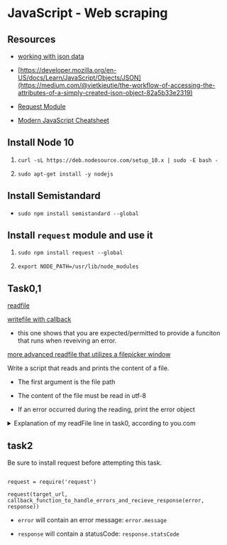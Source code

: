 # JavaScript - Web scraping

## Resources


* [working with json data](https://developer.mozilla.org/en-US/docs/Learn/JavaScript/Objects/JSON)

* [https://developer.mozilla.org/en-US/docs/Learn/JavaScript/Objects/JSON](https://medium.com/@vietkieutie/the-workflow-of-accessing-the-attributes-of-a-simply-created-json-object-82a5b33e2319)

* [Request Module](https://github.com/request/request)

* [Modern JavaScript Cheatsheet](https://medium.com/@vietkieutie/the-workflow-of-accessing-the-attributes-of-a-simply-created-json-object-82a5b33e2319)

## Install Node 10

1. `curl -sL https://deb.nodesource.com/setup_10.x | sudo -E bash -`

2. `sudo apt-get install -y nodejs`

## Install Semistandard

* `sudo npm install semistandard --global`

## Install `request` module and use it

1. `sudo npm install request --global`

2. `export NODE_PATH=/usr/lib/node_modules`


## Task0,1

[readfile](https://nodejs.org/api/fs.html#filehandlereadfileoptions)

[writefile with callback](https://nodejs.org/api/fs.html#fswritefilefile-data-options-callback)

* this one shows that you are expected/permitted to provide a funciton that runs when reveiving an error.

[more advanced readfile that utilizes a filepicker window](https://developer.mozilla.org/en-US/docs/Web/API/FileSystemFileHandle)

Write a script that reads and prints the content of a file.

* The first argument is the file path

* The content of the file must be read in utf-8

* If an error occurred during the reading, print the error object


<details>
    <summary>
        Explanation of my readFile line in task0, according to you.com
    </summary>

The readFile() method uses a callback function to handle the results of the file read operation. This callback function takes two arguments: error and content.

If an error occurs during the read operation, the error parameter will contain information about the error. If no error occurs, the content parameter will contain the contents of the file.

The callback function uses the logical OR (||) operator to log either the value of error or content to the console.

</details>

## task2

Be sure to install request before attempting this task.

```

request = require('request')

request(target_url, callback_function_to_handle_errors_and_recieve_response(error, response))

```
* `error` will contain an error message: `error.message`

* `response` will contain a statusCode: `response.statsCode`